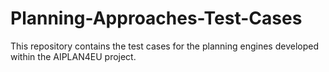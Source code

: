 # Planning-Approaches-Test-Cases
This repository contains the test cases for the planning engines developed within the AIPLAN4EU project.
